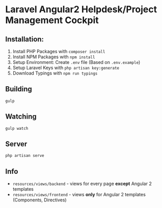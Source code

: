 # Laravel Angular2 Helpdesk/Project Management Cockpit

## Installation:

1. Install PHP Packages with `composer install`
2. Install NPM Packages with `npm install`
3. Setup Environment: Create `.env` file (Based on `.env.example`)
4. Setup Laravel Keys with `php artisan key:generate`
5. Download Typings with `npm run typings`


## Building

```gulp```


## Watching

```gulp watch```


## Server

```php artisan serve```


## Info

* `resources/views/backend` - views for every page **except** Angular 2 templates
* `resources/views/frontend` - views **only** for Angular 2 templates (Components, Directives)

